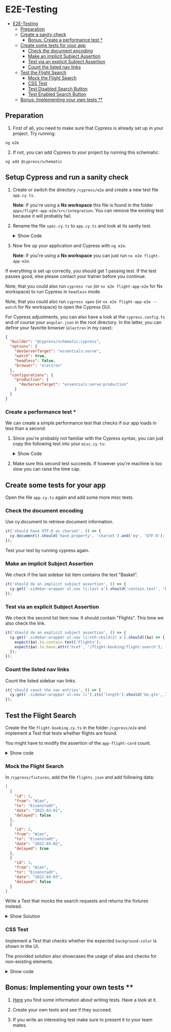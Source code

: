 # E2E-Testing

- [E2E-Testing](#e2e-testing)
  - [Preparation](#preparation)
  - [Create a sanity check](#create-a-sanity-check)
    - [Bonus: Create a performance test \*](#bonus-create-a-performance-test-)
  - [Create some tests for your app](#create-some-tests-for-your-app)
    - [Check the document encoding](#check-the-document-encoding)
    - [Make an implicit Subject Assertion](#make-an-implicit-subject-assertion)
    - [Test via an explicit Subject Assertion](#test-via-an-explicit-subject-assertion)
    - [Count the listed nav links](#count-the-listed-nav-links)
  - [Test the Flight Search](#test-the-flight-search)
    - [Mock the Flight Search](#mock-the-flight-search)
    - [CSS Test](#css-test)
    - [Test Disabled Search Button](#test-disabled-search-button)
    - [Test Enabled Search Button](#test-enabled-search-button)
  - [Bonus: Implementing your own tests \*\*](#bonus-implementing-your-own-tests-)

## Preparation

1. First of all, you need to make sure that Cypress is already set up in your project. Try running:

```shell
ng e2e
```

2. If not, you can add Cypress to your project by running this schematic:

```shell
ng add @cypress/schematic
```

## Setup Cypress and run a sanity check

1. Create or switch the directory `/cypress/e2e` and create a new test file `app.cy.ts`.

   **Note**: If you're using a **Nx workspace** this file is found in the folder `apps/flight-app-e2e/src/integration`. You can remove the existing test because it will probably fail.

2. Rename the file `spec.cy.ts` to `app.cy.ts` and look at its sanity test.

   <details>
   <summary>Show Code</summary>
   <p>

   ```typescript
   describe('flight app', () => {
     beforeEach(() => {
       cy.visit('/');
     });

     it('visits the initial page and check th title', () => {
       cy.contains('Hello World!');
     });

     // next test goes here
   });
   ```

   </p>
   </details>

3. Now fire up your application and Cypress with `ng e2e`.

   **Note**: If you're using a **Nx workspace** you can just run `nx e2e flight-app-e2e`.

If everything is set up correctly, you should get 1 passing test. If the test passes good, else please contact your trainer before you continue.

Note, that you could also run `cypress run` (or `nx e2e flight-app-e2e` for Nx workspace) to run Cypress in `headless` mode.

Note, that you could also run `cypress open` (or `nx e2e flight-app-e2e --watch` for Nx workspace) to open the Cypress GUI.

For Cypress adjustments, you can also have a look at the `cypress.config.ts` and of course your `angular.json` in the root directory. In the latter, you can define your favorite browser (`electron` in my case):

```json
{
  "builder": "@cypress/schematic:cypress",
  "options": {
    "devServerTarget": "essentials:serve",
    "watch": true,
    "headless": false,
    "browser": "electron"
  },
  "configurations": {
    "production": {
      "devServerTarget": "essentials:serve:production"
    }
  }
}
```

### Create a performance test \*

We can create a simple performance test that checks if our app loads in less than a second.

1. Since you're probably not familiar with the Cypress syntax, you can just copy the following test into your `misc.cy.ts`:

   <details>
   <summary>Show Code</summary>
   <p>

   ```typescript
   it('should load inital page below 1 second', () => {
     cy.visit('/', {
       onBeforeLoad: (win) => {
         win.performance.mark('start-loading');
       },
       onLoad: (win) => {
         win.performance.mark('end-loading');
       }
     })
      .its('performance')
      .then((perf) => {
        perf.measure('pageLoad', 'start-loading', 'end-loading');
        const measure = perf.getEntriesByName('pageLoad')[0];
        const duration = Math.round(measure.duration);
        cy.log(`Page load duration: ${duration}`);
        expect(duration).to.be.most(1000);
      });
   });
   ```

   </p>
   </details>

2. Make sure this second test succeeds. If however you're machine is too slow you can raise the time cap.

## Create some tests for your app

Open the file `app.cy.ts` again and add some more misc tests.

### Check the document encoding

Use cy.document to retrieve document information.

```typescript
it('should have UTF-8 as charset', () => {
  cy.document().should('have.property', 'charset').and('eq', 'UTF-8');
});
```

Test your test by running cypress again.

### Make an implicit Subject Assertion

We check if the last sidebar list item contains the text "Basket".

```typescript
it('should do an implicit subject assertion', () => {
  cy.get('.sidebar-wrapper ul.nav li:last a').should('contain.text', 'Basket');
});
```

### Test via an explicit Subject Assertion

We check the second list item now. It should contain "Flights". This time we also check the link.

```typescript
it('should do an explicit subject assertion', () => {
  cy.get('.sidebar-wrapper ul.nav li:nth-child(2) a').should(($a) => {
    expect($a).to.contain.text('Flights');
    expect($a).to.have.attr('href', '/flight-booking/flight-search');
  });
});
```

### Count the listed nav links

Count the listed sidebar nav links.

```typescript
it('should count the nav entries', () => {
  cy.get('.sidebar-wrapper ul.nav li').its('length').should('be.gte', 3);
});
```

## Test the Flight Search

Create the file `flight-booking.cy.ts` in the folder `/cypress/e2e` and implement a Test that tests whether flights are found.

You might have to modify the assertion of the `app-flight-card` count.

<details>
<summary>Show code</summary>
<p>

```typescript
describe('flight booking feature', () => {
  beforeEach(() => {
    cy.visit('/flight-booking/flight-search');
  });

  it('should verify that flight search is showing cards', () => {
    cy.contains('a', 'Flights').click();
    cy.get('input[name=from]').clear().type('Hamburg');
    cy.get('input[name=to]').clear().type('Graz');
    cy.get('form .btn').should(($button) => {
      expect($button).to.not.have.attr('disabled', 'disabled');
    });

    cy.get('form .btn').first().click();
    cy.get('app-flight-card').its('length').should('be.gte', 3);
  });
});
```

</p>
</details>

### Mock the Flight Search

In `/cypress/fixtures`, add the file `flights.json` and add following data:

```json
[
  {
    "id": 1,
    "from": "Wien",
    "to": "Eisenstadt",
    "date": "2022-03-01",
    "delayed": false
  },
  {
    "id": 2,
    "from": "Wien",
    "to": "Eisenstadt",
    "date": "2022-03-02",
    "delayed": true
  },
  {
    "id": 3,
    "from": "Wien",
    "to": "Eisenstadt",
    "date": "2022-03-03",
    "delayed": false
  }
]
```

Write a Test that mocks the search requests and returns the fixtures instead.

<details>
<summary>Show Solution</summary>
<p>

```typescript
it('should search for flights from Wien to Eisenstadt by intercepting the network', () => {
  cy.fixture('flights').then((flights) => cy.intercept('GET', 'http://www.angular.at/api/flight**', flights));
  cy.contains('a', 'Flights').click();
  cy.get('input[name=from]').clear().type('Wien');
  cy.get('input[name=to]').clear().type('Eisenstadt');
  cy.get('form .btn').first().click();
  cy.get('app-flight-card').should('have.length', 3);
});
```

</p>
</details>

### CSS Test

Implement a Test that checks whether the expected `background-color` is shown in the UI.

The provided solution also showcases the usage of alias and checks for non-existing elements.

<details>
<summary>Show code</summary>
<p>

```typescript
it('should search for flights from Wien to Eisenstadt by intercepting the network', () => {
  // [...]
  cy.get('app-flight-card').should('have.length', 3);

  cy.get('app-flight-card').first().as('flight-card');
  cy.get('@flight-card').find('> div').should('have.css', 'background-color', 'rgb(255, 255, 255)');
  cy.get('@flight-card').contains('button', 'Select').click();
  cy.get('@flight-card').find('> div').should('have.css', 'background-color', 'rgb(204, 197, 185)');
  cy.get('@flight-card').contains('button', 'Select').should('not.exist');
  cy.get('@flight-card').contains('button', 'Deselect').should('exist');
});
```

</p>
</details>

## Bonus: Implementing your own tests \*\*

1. [Here](https://docs.cypress.io/guides/getting-started/writing-your-first-test) you find some information about writing tests. Have a look at it.

2. Create your own tests and see if they succeed.

3. If you write an interesting test make sure to present it to your team mates.
